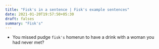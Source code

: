 ```yaml
---
title: "Fisk's in a sentence | Fisk's example sentences"
date: 2021-01-20T19:57:50+05:30
draft: falses
summary: "Fisk's"
---
```

- You missed pudge `fisk's` homerun to have a drink with a woman you had never met?
                 

